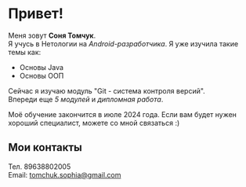 # Привет!
Меня зовут **Соня Томчук**.  
Я учусь в Нетологии на *Android-разработчика*.
Я уже изучила такие темы как:  
* Основы Java
* Основы ООП  

Сейчас я изучаю модуль "Git - система контроля версий".  
Впереди еще *5 модулей* и *дипломная работа*.  

Моё обучение закончится в июле 2024 года. Если вам будет нужен хороший специалист, можете со мной связаться :)

## Мои контакты

Тел. 89638802005  
Email: tomchuk.sophia@gmail.com